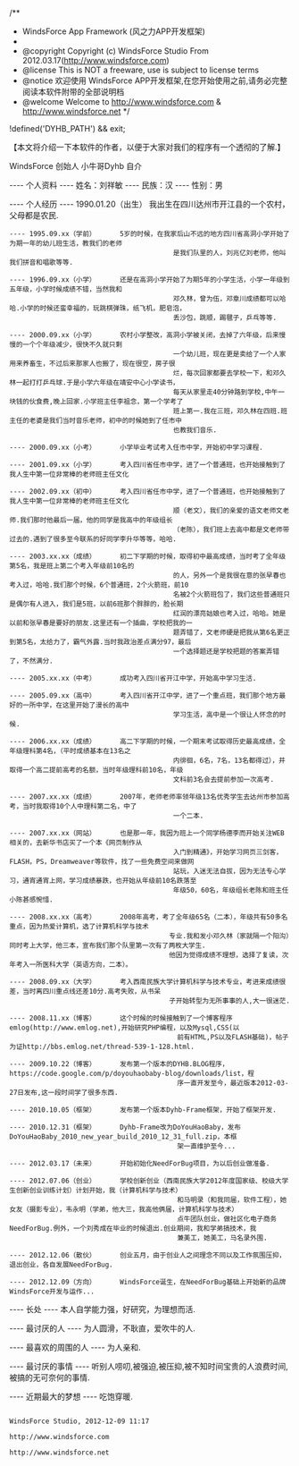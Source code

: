 /**
 * WindsForce App Framework (风之力APP开发框架)
 *
 * @copyright    Copyright (c) WindsForce Studio From 2012.03.17(http://www.windsforce.com)
 * @license        This is NOT a freeware, use is subject to license terms
 * @notice         欢迎使用 WindsForce APP开发框架,在您开始使用之前,请务必完整阅读本软件附带的全部说明档
 * @welcome     Welcome to http://www.windsforce.com & http://www.windsforce.net
 */

!defined('DYHB_PATH') && exit;

【本文将介绍一下本软件的作者，以便于大家对我们的程序有一个透彻的了解.】

WindsForce 创始人 小牛哥Dyhb 自介

---- 个人资料
    ---- 姓名：刘祥敏
    ---- 民族：汉
    ---- 性别：男


---- 个人经历
    ---- 1990.01.20（出生）      我出生在四川达州市开江县的一个农村，父母都是农民.

    ---- 1995.09.xx（学前）      5岁的时候，在我家后山不远的地方四川省高洞小学开始了为期一年的幼儿班生活，教我们的老师
                                             是我们队里的人，刘兆亿刘老师，他叫我们拼音和唱歌等等.

    ---- 1996.09.xx（小学）      还是在高洞小学开始了为期5年的小学生活，小学一年级到五年级，小学时候成绩不错，当然我和
                                             邓久林，曾为伍，邓章川成绩都可以哈哈.小学的时候还蛮幸福的，玩跳棋弹珠，纸飞机，肥皂泡，
                                             丢沙包，跳顺，踢毽子，乒乓等等.

    ---- 2000.09.xx（小学）      农村小学整改，高洞小学被关闭，去掉了六年级，后来慢慢的一个个年级减少，很快不久就只剩
                                             一个幼儿班，现在更是卖给了一个人家用来养畜生，不过后来那家人也搬了，现在很空，房子很
                                             烂，每次回家都要去学校一下，和邓久林一起打打乒乓球.于是小学六年级在靖安中心小学读书，
                                             每天从家里走40分钟路到学校,中午一块钱的伙食费,晚上回家.小学班主任李祖念，第一个学考了
                                             班上第一.我在三班，邓久林在四班.班主任的老婆是我们当时音乐老师，初中的时候她到了任市中
                                             也教我们音乐.

    ---- 2000.09.xx（小考）      小学毕业考试考入任市中学，开始初中学习课程.

    ---- 2001.09.xx（小学）      考入四川省任市中学，进了一个普通班，也开始接触到了我人生中第一位非常棒的老师班主任文化

    ---- 2002.09.xx（初中）      考入四川省任市中学，进了一个普通班，也开始接触到了我人生中第一位非常棒的老师班主任文化
                                             顺（老文），我们的亲爱的语文老师文老师.我们那时他最后一届，他的同学是我高中的年级组长
                                             （老陈），我们班上去高中都是文老师带过去的.遇到了很多至今联系的好同学李升华等等，哈哈.

    ---- 2003.xx.xx（成绩）      初二下学期的时候，取得初中最高成绩，当时考了全年级第5名，我是班上第二个考入年级前10名的
                                             的人，另外一个是我很在意的张早春也考入过，哈哈.我们那个时候，6个普通班，2个火箭班，前10
                                             名被2个火箭班包了，我们这些普通班只是偶尔有人进入，我们是5班，以前6班那个胖胖的，脸长期
                                             红润的漂亮姑娘也考入过，哈哈。她是以前和张早春是要好的朋友.这里还有一个插曲，学校把我的一
                                             题弄错了，文老师硬是把我从第6名更正到第5名，太给力了，霸气外露.当时我政治差点满分97，最后
                                             一个选择题还是学校把题的答案弄错了，不然满分.

    ---- 2005.xx.xx（中考）      成功考入四川省开江中学，开始高中学习生活.

    ---- 2005.09.xx（高中）      考入四川省开江中学，进了一个重点班，我们那个地方最好的一所中学，在这里开始了漫长的高中
                                             学习生活，高中是一个很让人怀念的时候.

    ---- 2006.xx.xx（成绩）      高二下学期的时候，一个期末考试取得历史最高成绩，全年级理科第4名，（平时成绩基本在13名之
                                             内徘徊，6名，7名，13名都得过），并取得一个高二提前高考的名额，当时年级理科前10名，年级
                                             文科前3名会去提前参加一次高考.

    ---- 2007.xx.xx（成绩）      2007年，老师老师率领年级13名优秀学生去达州市参加高考，当时我取得10个人中理科第二名，中了
                                             一个二本.

    ---- 2007.xx.xx（网站）      也是那一年，我因为班上一个同学杨德李而开始关注WEB相关的，去新华书店买了一个本《网页制作从
                                             入门到精通》，开始学习网页三剑客，FLASH，PS，Dreamweaver等软件，找了一些免费空间来做网
                                             站玩，入迷无法自拔，因为无法专心学习，通宵通宵上网，学习成绩暴跌，也开始从年级前10名跌落至
                                             年级50，60名，年级组长老陈和班主任小陈甚感惋惜.

    ---- 2008.xx.xx（高考）      2008年高考，考了全年级65名（二本），年级共有50多名重点，因为热爱计算机，选了计算机科学与技术
                                            专业.我和发小邓久林（家就隔一个阳沟）同时考上大学，他三本，宣布我们那个队里第一次有了两枚大学生.
                                            他因为觉得成绩不理想，选择了复读，次年考入一所医科大学（英语方向，二本）。

    ---- 2008.09.xx（大学）      考入西南民族大学计算机科学与技术专业，考进来成绩很差，当时离四川重点线还差10分.高考失败，从书呆
                                            子开始转型为无所事事的人,大一很迷茫.

    ---- 2008.11.xx（博客）      这个时候的时候接触到了一个博客程序emlog(http://www.emlog.net),开始研究PHP编程，以及Mysql,CSS(以
                                              前有HTML,PS以及FLASH基础)，帖子为证http://bbs.emlog.net/thread-539-1-128.html.

    ---- 2009.10.22（博客）      发布第一个版本的DYHB.BLOG程序，https://code.google.com/p/doyouhaobaby-blog/downloads/list，程
                                              序一直开发至今，最近版本2012-03-27日发布,这一段时间学了很多东西.

    ---- 2010.10.05（框架）      发布第一个版本Dyhb-Frame框架，开始了框架开发.

    ---- 2010.12.31（框架）      Dyhb-Frame改为DoYouHaoBaby，发布DoYouHaoBaby_2010_new_year_build_2010_12_31_full.zip，本框
                                              架一直维护至今...

    ---- 2012.03.17（未来）      开始初始化NeedForBug项目，为以后创业做准备.

    ---- 2012.07.06（创业）      学校创新创业（西南民族大学2012年度国家级、校级大学生创新创业训练计划）计划开始，我（计算机科学与技术）
                                              和马明录（和我同届，软件工程），她女友（摄影专业），韦永明（学弟，他大三，我高他俩届，计算机科学与技术）
                                              点牛团队创业，做社区化电子商务NeedForBug.例外，一个刘秀成在毕业的时候退出.创业期间，我和学弟搞技术，我
                                              兼美工，她美工，马名录外围.

    ---- 2012.12.06（散伙）      创业五月，由于创业人之间理念不同以及工作氛围压抑，退出创业，各自发展NeedForBug.

    ---- 2012.12.09（方向）      WindsForce诞生，在NeedForBug基础上开始新的品牌WindsForce开发与运作...


---- 长处
    ---- 本人自学能力强，好研究，为理想而活.

---- 最讨厌的人
    ---- 为人圆滑，不耿直，爱吹牛的人.

---- 最喜欢的周围的人
    ---- 为人亲和.

---- 最讨厌的事情
    ---- 听别人唠叨,被强迫,被压抑,被不知时间宝贵的人浪费时间,被搞的无可奈何的事情.

---- 近期最大的梦想
    ---- 吃饱穿暖.


                                                                                                                                    WindsForce Studio, 2012-12-09 11:17
                                                                                                                                    http://www.windsforce.com
                                                                                                                                    http://www.windsforce.net